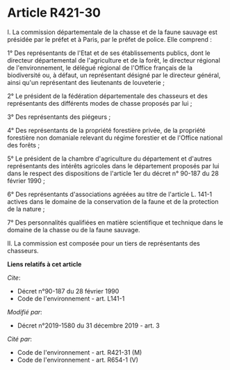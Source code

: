 # Article R421-30

I. La commission départementale de la chasse et de la faune sauvage est présidée par le préfet et à Paris, par le préfet de
police. Elle comprend :

1° Des représentants de l'Etat et de ses établissements publics, dont le directeur départemental de l'agriculture et de la
forêt, le directeur régional de l'environnement, le délégué régional de l'Office français de la biodiversité ou, à défaut, un
représentant désigné par le directeur général, ainsi qu'un représentant des lieutenants de louveterie ;

2° Le président de la fédération départementale des chasseurs et des représentants des différents modes de chasse proposés
par lui ;

3° Des représentants des piégeurs ;

4° Des représentants de la propriété forestière privée, de la propriété forestière non domaniale relevant du régime forestier
et de l'Office national des forêts ;

5° Le président de la chambre d'agriculture du département et d'autres représentants des intérêts agricoles dans le
département proposés par lui dans le respect des dispositions de l'article 1er du décret n° 90-187 du 28 février 1990 ;

6° Des représentants d'associations agréées au titre de l'article L. 141-1 actives dans le domaine de la conservation de la
faune et de la protection de la nature ;

7° Des personnalités qualifiées en matière scientifique et technique dans le domaine de la chasse ou de la faune sauvage.

II. La commission est composée pour un tiers de représentants des chasseurs.

**Liens relatifs à cet article**

_Cite_:

  - Décret n°90-187 du 28 février 1990
  - Code de l'environnement - art. L141-1

_Modifié par_:

  - Décret n°2019-1580 du 31 décembre 2019 - art. 3

_Cité par_:

  - Code de l'environnement - art. R421-31 (M)
  - Code de l'environnement - art. R654-1 (V)
